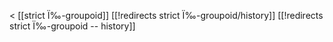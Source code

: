&lt; [[strict Ï‰-groupoid]]
[[!redirects strict Ï‰-groupoid/history]]
[[!redirects strict Ï‰-groupoid -- history]]